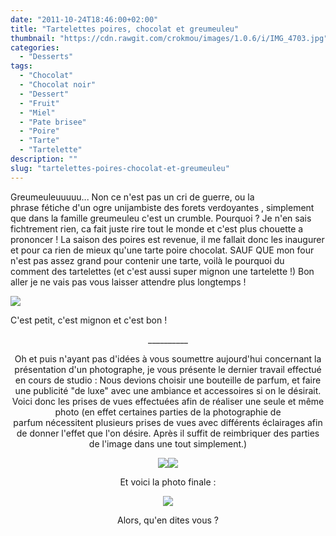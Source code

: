 ```yaml
---
date: "2011-10-24T18:46:00+02:00"
title: "Tartelettes poires, chocolat et greumeuleu"
thumbnail: "https://cdn.rawgit.com/crokmou/images/1.0.6/i/IMG_4703.jpg"
categories:
  - "Desserts"
tags:
  - "Chocolat"
  - "Chocolat noir"
  - "Dessert"
  - "Fruit"
  - "Miel"
  - "Pate brisee"
  - "Poire"
  - "Tarte"
  - "Tartelette"
description: ""
slug: "tartelettes-poires-chocolat-et-greumeuleu"
---
```


Greumeuleuuuuu... Non ce n'est pas un cri de guerre, ou la phrase fétiche d'un ogre unijambiste des forets verdoyantes , simplement que dans la famille greumeuleu c'est un crumble. Pourquoi ? Je n'en sais fichtrement rien, ca fait juste rire tout le monde et c'est plus chouette a prononcer ! La saison des poires est revenue, il me fallait donc les inaugurer et pour ca rien de mieux qu'une tarte poire chocolat. SAUF QUE mon four n'est pas assez grand pour contenir une tarte, voilà le pourquoi du comment des tartelettes (et c'est aussi super mignon une tartelette !) Bon aller je ne vais pas vous laisser attendre plus longtemps !

[![](http://4.bp.blogspot.com/-GNLzJZcHNVs/TqmQHbRDhiI/AAAAAAAAA_s/cs92DztS9qY/s1600/tartelette.jpg)](http://4.bp.blogspot.com/-GNLzJZcHNVs/TqmQHbRDhiI/AAAAAAAAA_s/cs92DztS9qY/s1600/tartelette.jpg)

C'est petit, c'est mignon et c'est bon !

<div style="text-align: center;">__________

Oh et puis n'ayant pas d'idées à vous soumettre aujourd'hui concernant la présentation d'un photographe, je vous présente le dernier travail effectué en cours de studio : Nous devions choisir une bouteille de parfum, et faire une publicité "de luxe" avec une ambiance et accessoires si on le désirait. Voici donc les prises de vues effectuées afin de réaliser une seule et même photo (en effet certaines parties de la photographie de parfum nécessitent plusieurs prises de vues avec différents éclairages afin de donner l'effet que l'on désire. Après il suffit de reimbriquer des parties de l'image dans une tout simplement.)

[![](http://4.bp.blogspot.com/-an8LtjdKFpo/TqfjcYszu-I/AAAAAAAAA9s/74XMMuzEw_I/s320/2011_10_18_Parfum_Blieux+40174.jpg)](http://4.bp.blogspot.com/-an8LtjdKFpo/TqfjcYszu-I/AAAAAAAAA9s/74XMMuzEw_I/s1600/2011_10_18_Parfum_Blieux+40174.jpg)[![](http://1.bp.blogspot.com/-qHBYCCJNXc4/Tqfjd16xPUI/AAAAAAAAA90/T86HUKRoG8g/s320/2011_10_18_Parfum_Blieux+40185.jpg)](http://1.bp.blogspot.com/-qHBYCCJNXc4/Tqfjd16xPUI/AAAAAAAAA90/T86HUKRoG8g/s1600/2011_10_18_Parfum_Blieux+40185.jpg)

Et voici la photo finale :

[![](http://3.bp.blogspot.com/-i3v-Tjjyjss/TqfjtE1nP-I/AAAAAAAAA98/ggMeuLCWA-s/s640/2011_10_18_Parfum_Blieux+40174.jpg)](http://3.bp.blogspot.com/-i3v-Tjjyjss/TqfjtE1nP-I/AAAAAAAAA98/ggMeuLCWA-s/s1600/2011_10_18_Parfum_Blieux+40174.jpg)

Alors, qu'en dites vous ?

</div>